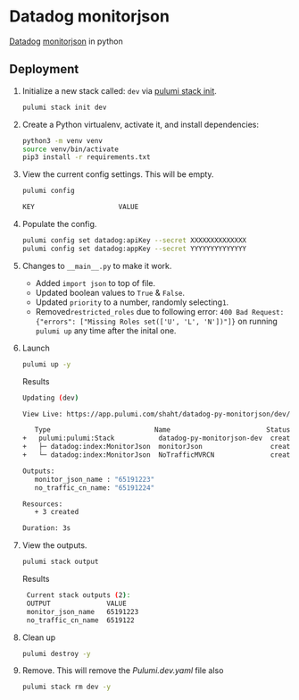 # Datadog monitorjson

[Datadog](https://www.pulumi.com/registry/packages/datadog/api-docs/) [monitorjson](https://www.pulumi.com/registry/packages/datadog/api-docs/monitorjson) in python

## Deployment

1. Initialize a new stack called: `dev` via [pulumi stack init](https://www.pulumi.com/docs/reference/cli/pulumi_stack_init/).

   ```bash
   pulumi stack init dev
   ```

1. Create a Python virtualenv, activate it, and install dependencies:
   ```bash
   python3 -m venv venv
   source venv/bin/activate
   pip3 install -r requirements.txt
   ```

1. View the current config settings. This will be empty.

   ```bash
   pulumi config
   ```

   ```bash
   KEY                     VALUE
   ```

1. Populate the config.

   ```bash
   pulumi config set datadog:apiKey --secret XXXXXXXXXXXXXX 
   pulumi config set datadog:appKey --secret YYYYYYYYYYYYYY
   ```

1. Changes to `__main__.py` to make it work.
    - Added `import json` to top of file.
    - Updated boolean values to `True` & `False`.
    - Updated `priority` to a number, randomly selecting`1`.
    - Removed`restricted_roles` due to following error:  `400 Bad Request: {"errors": ["Missing Roles set(['U', 'L', 'N'])"]}` on running `pulumi up` any time after the inital one.

1. Launch

   ```bash
   pulumi up -y
   ```

   Results
   ```bash
   Updating (dev)

   View Live: https://app.pulumi.com/shaht/datadog-py-monitorjson/dev/updates/14

      Type                          Name                        Status      
   +   pulumi:pulumi:Stack           datadog-py-monitorjson-dev  created     
   +   ├─ datadog:index:MonitorJson  monitorJson                 created     
   +   └─ datadog:index:MonitorJson  NoTrafficMVRCN              created     
   
   Outputs:
      monitor_json_name : "65191223"
      no_traffic_cn_name: "65191224"

   Resources:
      + 3 created

   Duration: 3s

   ```

1. View the outputs.
   ```bash
   pulumi stack output
   ```

   Results
   ```bash
    Current stack outputs (2):
    OUTPUT              VALUE
    monitor_json_name   65191223
    no_traffic_cn_name  6519122
   ```

1. Clean up
   ```bash
   pulumi destroy -y
   ```

1. Remove.  This will remove the *Pulumi.dev.yaml* file also
   ```bash
   pulumi stack rm dev -y
   ```